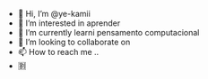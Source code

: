  - 👋 Hi, I’m @ye-kamii
- 👀 I’m interested in  aprender
- 🌱 I’m currently learni pensamento computacional  
- 💞️ I’m looking to collaborate on 
- 📫 How to reach me ..
- 🈹
